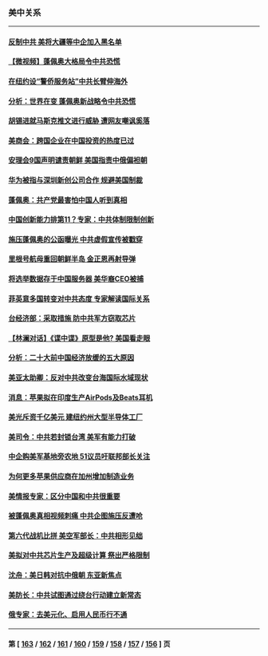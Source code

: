 ### 美中关系
---
#### [反制中共 美将大疆等中企加入黑名单](../../pages/nf1412576/n13840325.md) 
#### [【微视频】蓬佩奥大格局令中共恐慌](../../pages/nf1412576/n13840223.md) 
#### [在纽约设“警侨服务站”中共长臂伸海外](../../pages/nf1412576/n13839851.md) 
#### [分析：世界在变 蓬佩奥新战略令中共恐慌](../../pages/nf1412576/n13839564.md) 
#### [胡锡进就马斯克推文进行威胁 遭网友嘲讽奚落](../../pages/nf1412576/n13840172.md) 
#### [美商会：跨国企业在中国投资的热度已过](../../pages/nf1412576/n13840022.md) 
#### [安理会9国声明谴责朝鲜 美国指责中俄偏袒朝](../../pages/nf1412576/n13840008.md) 
#### [华为被指与深圳新创公司合作 规避美国制裁](../../pages/nf1412576/n13839925.md) 
#### [蓬佩奥：共产党最害怕中国人听到真相](../../pages/nf1412576/n13839844.md) 
#### [中国创新能力排第11？专家：中共体制限制创新](../../pages/nf1412576/n13839584.md) 
#### [施压蓬佩奥的公函曝光 中共虚假宣传被戳穿](../../pages/nf1412576/n13839614.md) 
#### [里根号航母重回朝鲜半岛 金正恩再射导弹](../../pages/nf1412576/n13839695.md) 
#### [将选举数据存于中国服务器 美华裔CEO被捕](../../pages/nf1412576/n13839611.md) 
#### [菲英意多国转变对中共态度 专家解读国际关系](../../pages/nf1412576/n13839126.md) 
#### [台经济部：采取措施 防中共军方窃取芯片](../../pages/nf1412576/n13839586.md) 
#### [【林澜对话】《谍中谍》原型是他? 美国看走眼](../../pages/nf1412576/n13839539.md) 
#### [分析：二十大前中国经济放缓的五大原因](../../pages/nf1412576/n13839458.md) 
#### [美亚太助卿：反对中共改变台海国际水域现状](../../pages/nf1412576/n13839237.md) 
#### [消息：苹果拟在印度生产AirPods及Beats耳机](../../pages/nf1412576/n13839301.md) 
#### [美光斥资千亿美元 建纽约州大型半导体工厂](../../pages/nf1412576/n13839247.md) 
#### [美司令：中共若封锁台湾 美军有能力打破](../../pages/nf1412576/n13839105.md) 
#### [中企购美军基地旁农地 51议员吁联邦部长关注](../../pages/nf1412576/n13839104.md) 
#### [为何更多苹果供应商在加州增加制造业务](../../pages/nf1412576/n13838955.md) 
#### [美情报专家：区分中国和中共很重要](../../pages/nf1412576/n13839021.md) 
#### [被蓬佩奥真相视频刺痛 中共企图施压反遭呛](../../pages/nf1412576/n13838934.md) 
#### [第六代战机比拼 美空军部长：中共相形见绌](../../pages/nf1412576/n13838681.md) 
#### [美拟对中共芯片生产及超级计算 祭出严格限制](../../pages/nf1412576/n13838241.md) 
#### [沈舟：美日韩对抗中俄朝 东亚新焦点](../../pages/nf1412576/n13837607.md) 
#### [美防长：中共试图通过绕台行动建立新常态](../../pages/nf1412576/n13837488.md) 
#### [俄专家：去美元化、启用人民币行不通](../../pages/nf1412576/n13837392.md) 

---
#### 第 [ [163](./163.md) / [162](./162.md) / [161](./161.md) / [160](./160.md) / [159](./159.md) / [158](./158.md) / [157](./157.md) / [156](./156.md) ] 页
